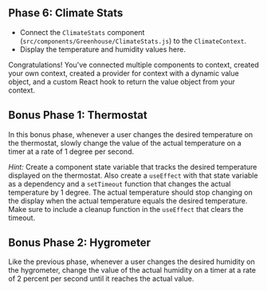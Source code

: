## Phase 6: Climate Stats

- Connect the `ClimateStats` component
  (`src/components/Greenhouse/ClimateStats.js`) to the `ClimateContext`.
- Display the temperature and humidity values here.

Congratulations! You've connected multiple components to context, created your
own context, created a provider for context with a dynamic value object, and a
custom React hook to return the value object from your context.

## Bonus Phase 1: Thermostat

In this bonus phase, whenever a user changes the desired temperature on the
thermostat, slowly change the value of the actual temperature on a timer at a
rate of 1 degree per second.

_Hint:_ Create a component state variable that tracks the desired temperature
displayed on the thermostat. Also create a `useEffect` with that state variable
as a dependency and a `setTimeout` function that changes the actual temperature
by 1 degree. The actual temperature should stop changing on the display when the
actual temperature equals the desired temperature. Make sure to include a
cleanup function in the `useEffect` that clears the timeout.

## Bonus Phase 2: Hygrometer

Like the previous phase, whenever a user changes the desired humidity on the
hygrometer, change the value of the actual humidity on a timer at a rate of 2
percent per second until it reaches the actual value.

[React Slider]: https://www.npmjs.com/package/react-slider